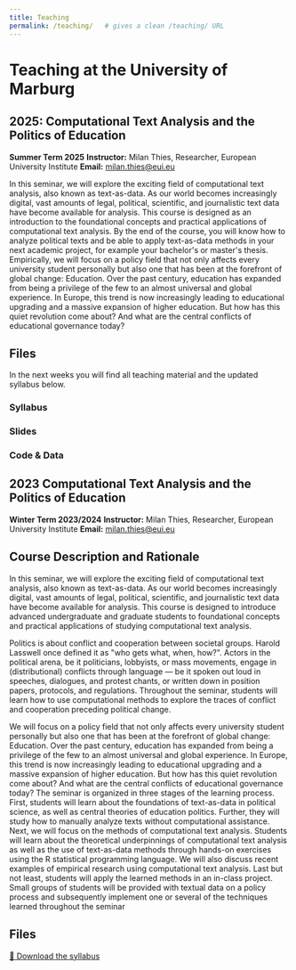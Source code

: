 ```yaml
---
title: Teaching
permalink: /teaching/   # gives a clean /teaching/ URL
---
```


# Teaching at the University of Marburg

## 2025: Computational Text Analysis and the Politics of Education

**Summer Term 2025**
**Instructor:** Milan Thies, Researcher, European University Institute
**Email:** [milan.thies@eui.eu](mailto:milan.thies@eui.eu)

In this seminar, we will explore the exciting field of computational text analysis, also known as text-as-data. As our world becomes increasingly digital, vast amounts of legal, political, scientific, and journalistic text data have become available for analysis. This course is designed as an introduction to the foundational concepts and practical applications of computational text analysis. By the end of the course, you will know how to analyze political texts and be able to apply text-as-data methods in your next academic project, for example your bachelor's or master's thesis. Empirically, we will focus on a policy field that not only affects every university student personally but also one that has been at the forefront of global change: Education. Over the past century, education has expanded from being a privilege of the few to an almost universal and global experience. In Europe, this trend is now increasingly leading to educational upgrading and a massive expansion of higher education. But how has this quiet revolution come about? And what are the central conflicts of educational governance today?


## Files
In the next weeks you will find all teaching material and the updated syllabus below. 

### Syllabus

### Slides

### Code & Data
 

## 2023 Computational Text Analysis and the Politics of Education

**Winter Term 2023/2024**
**Instructor:** Milan Thies, Researcher, European University Institute
**Email:** [milan.thies@eui.eu](mailto:milan.thies@eui.eu)

## Course Description and Rationale


In this seminar, we will explore the exciting field of computational text analysis, also known as text-as-data. As our world becomes increasingly digital, vast amounts of legal, political, scientific, and journalistic text data have become available for analysis. This course is designed to introduce advanced undergraduate and graduate students to foundational concepts and practical applications of studying computational text analysis.

Politics is about conflict and cooperation between societal groups. Harold Lasswell once defined it as "who gets what, when, how?". Actors in the political arena, be it politicians, lobbyists, or mass movements, engage in (distributional) conflicts through language — be it spoken out loud in speeches, dialogues, and protest chants, or written down in position papers, protocols, and regulations. Throughout the seminar, students will learn how to use computational methods to explore the traces of conflict and cooperation preceding political change.

We will focus on a policy field that not only affects every university student personally but also one that has been at the forefront of global change: Education. Over the past century, education has expanded from being a privilege of the few to an almost universal and global experience. In Europe, this trend is now increasingly leading to educational upgrading and a massive expansion of higher education. But how has this quiet revolution come about? And what are the central conflicts of educational governance today?
The seminar is organized in three stages of the learning process. First, students will learn about the foundations of text-as-data in political science, as well as central theories of education politics. Further, they will study how to manually analyze texts without computational assistance. Next, we will focus on the methods of computational text analysis. Students will learn about the theoretical underpinnings of computational text analysis as well as the use of text-as-data methods through hands-on exercises using the R statistical programming language. We will also discuss recent examples of empirical research using computational text analysis. Last but not least, students will apply the learned methods in an in-class project. Small groups of students will be provided with textual data on a policy process and subsequently implement one or several of the techniques learned throughout the seminar

## Files

[📄 Download the syllabus](23_cta_syllabus-mt.pdf)






